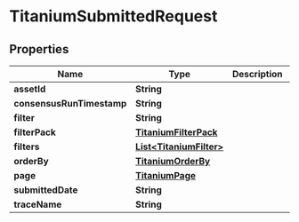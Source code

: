 

# TitaniumSubmittedRequest


## Properties

| Name | Type | Description | Notes |
|------------ | ------------- | ------------- | -------------|
|**assetId** | **String** |  |  [optional] |
|**consensusRunTimestamp** | **String** |  |  [optional] |
|**filter** | **String** |  |  [optional] |
|**filterPack** | [**TitaniumFilterPack**](TitaniumFilterPack.md) |  |  [optional] |
|**filters** | [**List&lt;TitaniumFilter&gt;**](TitaniumFilter.md) |  |  [optional] |
|**orderBy** | [**TitaniumOrderBy**](TitaniumOrderBy.md) |  |  [optional] |
|**page** | [**TitaniumPage**](TitaniumPage.md) |  |  [optional] |
|**submittedDate** | **String** |  |  [optional] |
|**traceName** | **String** |  |  [optional] |



